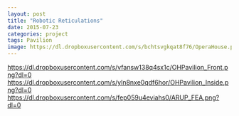 ```yaml
---
layout: post
title: "Robotic Reticulations"
date: 2015-07-23
categories: project
tags: Pavilion
image: https://dl.dropboxusercontent.com/s/bchtsvgkqat8f76/OperaHouse.png?dl=0
---
```



https://dl.dropboxusercontent.com/s/vfansw138q4sx1c/OHPavilion_Front.png?dl=0
https://dl.dropboxusercontent.com/s/yln8nxe0qdf6hor/OHPavilion_Inside.png?dl=0
https://dl.dropboxusercontent.com/s/fep059u4eviahs0/ARUP_FEA.png?dl=0